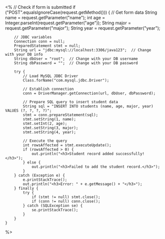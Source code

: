 <%
    // Check if form is submitted
    if ("POST".equalsIgnoreCase(request.getMethod())) {
        // Get form data
        String name = request.getParameter("name");
        int age = Integer.parseInt(request.getParameter("age"));
        String major = request.getParameter("major");
        String year = request.getParameter("year");

        // JDBC variables
        Connection conn = null;
        PreparedStatement stmt = null;
        String url = "jdbc:mysql://localhost:3306/java123";  // Change with your DB info
        String dbUser = "root";  // Change with your DB username
        String dbPassword = "";  // Change with your DB password

        try {
            // Load MySQL JDBC Driver
            Class.forName("com.mysql.jdbc.Driver");

            // Establish connection
            conn = DriverManager.getConnection(url, dbUser, dbPassword);

            // Prepare SQL query to insert student data
            String sql = "INSERT INTO students (name, age, major, year) VALUES (?, ?, ?, ?)";
            stmt = conn.prepareStatement(sql);
            stmt.setString(1, name);
            stmt.setInt(2, age);
            stmt.setString(3, major);
            stmt.setString(4, year);

            // Execute the query
            int rowsAffected = stmt.executeUpdate();
            if (rowsAffected > 0) {
                out.println("<h3>Student record added successfully!</h3>");
            } else {
                out.println("<h3>Failed to add the student record.</h3>");
            }
        } catch (Exception e) {
            e.printStackTrace();
            out.println("<h3>Error: " + e.getMessage() + "</h3>");
        } finally {
            try {
                if (stmt != null) stmt.close();
                if (conn != null) conn.close();
            } catch (SQLException se) {
                se.printStackTrace();
            }
        }
    }
%>
